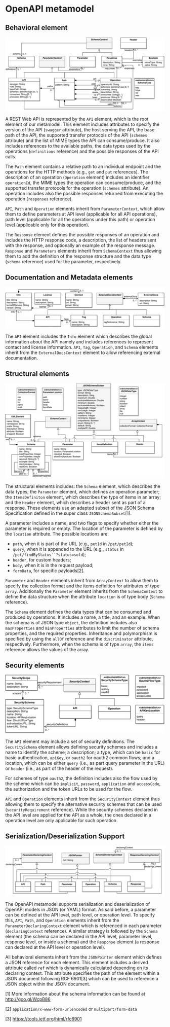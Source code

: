 OpenAPI metamodel
=================

Behavioral element
------------------
![Behavioral elements](images/behavioral.png)

A REST Web API is represented by the `API` element, which is the root element of our metamodel. This element includes attributes to specify the version of the API (`swagger` attribute), the host serving the API, the base path of the API, the supported transfer protocols of the API (`schemes` attribute) and the list of MIME types the API can consume/produce. It also includes references to the available paths, the data types used by the operations (`definitions` reference) and the possible responses of the API calls.

The `Path` element contains a relative path to an individual endpoint and the operations for the HTTP methods (e.g., `get` and `put` references). The description of an operation (`Operation` element) includes an identifier `operationId`, the MIME types the operation can consume/produce, and the supported transfer protocols for the operation (`schemes` attribute). An operation includes also the possible responses returned from executing the operation (`responses` reference).

`API`, `Path` and `Operation` elements inherit from `ParameterContext`, which allow them to define parameters at API level (applicable for all API operations), path level (applicable for all the operations under this path) or operation level (applicable only for this operation).

The `Response` element defines the possible responses of an operation and includes the HTTP response code, a description, the list of headers sent with the response, and optionally an example of the response message. `Response` and `Parameters` elements inherit from `SchemaContext` thus allowing them to add the definition of the response structure and the data type (`schema` reference) used for the parameter, respectively.

Documentation and Metadata elements
--------------------------
![documentation elements](images/documentation.png)

The `API` element includes the `Info` element which describes the global information about the API namely and includes references to represent contact and license information. `API`, `Tag`, `Operation`, and `Schema` elements inherit from the `ExternalDocsContext` element to allow referencing external documentation.

Structural elements
-------------------
![Structural elements](images/structural.png)

The structural elements includes:  the `Schema` element, which describes the data types; the `Parameter` element, which defines an operation parameter; the `ItemsDefiniton` element, which describes the type of items in an array; and the `Header` element, which describes a header sent as part of a response. These elements use an adapted subset of the JSON Schema Specification defined in the super class `JSONSchemaSubset`[1].

A parameter includes a name, and two flags to specify whether either the parameter is required or empty. The location of the parameter is defined by the `location` attribute. The possible locations are: 
-  `path`, when it is part of the URL (e.g., `petId` in `/pet/petId`); 
-  `query`, when it is appended to the URL (e.g., `status` in `/pet/findByStatus``?status=sold`); 
-  `header`, for custom headers;
-  `body`, when it is in the request payload;
-  `formData`, for specific payloads[2].

`Parameter` and `Header` elements inherit from `ArrayContext` to allow them to specify the collection format and the items definition for attributes of type `array`. Additionally the `Parameter` element inherits from the `SchemaContext` to define the data structure when the attribute `location` is of type body (`Schema` reference).

The `Schema` element defines the data types that can be consumed and produced by operations. It includes a name, a title, and an example. When the schema is of JSON type `object`, the definition includes also `maxProperties` and `minProperties` attributes to limit the number of schema properties, and the required properties. Inheritance and polymorphism is specified by using the `allOf` reference and the `discriminator` attribute, respectively. Furthermore, when the schema is of type `array`, the `items` reference allows the values of the array.

Security elements
-----------------
![security elements](images/security.png)

The `API` element may include a set of security definitions. The `SecuritySchema` element allows defining security schemes and includes a name to identify the scheme; a description; a type, which can be `basic` for basic authentication, `apiKey`, or `oauth2` for oauth2 common flows; and a location, which can be either `query` (i.e., as part query parameter in the URL) or `header` (i.e., as part of the header of the request).

For schemes of type `oauth2`, the definition includes also the flow used by the scheme which can be `implicit`, `password`, `application` and `accessCode`, the authorization and the token URLs to be used for the flow.

`API` and `Operation` elements inherit from the `SecurityContext` element thus allowing them to specify the alternative security schemes that can be used (`securityRequirement` reference). While the security schemes declared in the API level are applied for the API as a whole, the ones declared in a operation level are only applicable for such operation.

Serialization/Deserialization Support
-------------------------------------

![serialization elements](images/serialization.png)

The OpenAPI metamodel supports serialization and deserialization of OpenAPI models in JSON (or YAML) format. As said before, a parameter can be defined at the API level, path level, or operation level. To specify this, `API`, `Path`, and `Operation` elements inherit from the `ParameterDeclaringContext` element which is referenced in each parameter (`declaringContext` reference). A similar strategy is followed by the `Schema` element (the schema can be declared in the API level, parameter level, response level, or inside a schema) and the `Response` element (a response can declared at the API level or operation level).

All behavioral elements inherit from the `JSONPointer` element which defines a JSON reference for each element. This element includes a derived attribute called `ref` which is dynamically calculated depending on its declaring context. This attribute specifies the path of the element within a JSON document following RCF 6901[3] which can be used to reference a JSON object within the JSON document.


[1] More information about the schema information can be found at <http://goo.gl/WcpB86>

[2] `application/x-www-form-urlencoded` or `multipart/form-data`

[3] <https://tools.ietf.org/html/rfc6901>
